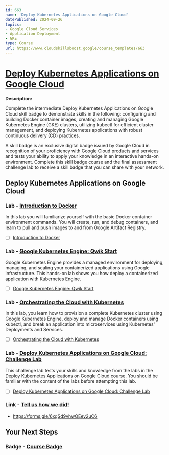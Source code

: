 ```yaml
---
id: 663
name: 'Deploy Kubernetes Applications on Google Cloud'
datePublished: 2024-09-26
topics:
- Google Cloud Services
- Application Deployment
- GKE
type: Course
url: https://www.cloudskillsboost.google/course_templates/663
---
```


# [Deploy Kubernetes Applications on Google Cloud](https://www.cloudskillsboost.google/course_templates/663)

**Description:**

Complete the intermediate Deploy Kubernetes Applications on Google Cloud skill badge to demonstrate skills in the following: configuring and building Docker container images, creating and managing Google Kubernetes Engine (GKE) clusters, utilizing kubectl for efficient cluster management, and deploying Kubernetes applications with robust continuous delivery (CD) practices.

A skill badge is an exclusive digital badge issued by Google Cloud in recognition of your proficiency with Google Cloud products and services and tests your ability to apply your knowledge in an interactive hands-on environment. Complete this skill badge course and the final assessment challenge lab to receive a skill badge that you can share with your network.

## Deploy Kubernetes Applications on Google Cloud

### Lab - [Introduction to Docker](https://www.cloudskillsboost.google/course_templates/663/labs/509965)

In this lab you will familiarize yourself with the basic Docker container environment commands.  You will create, run, and debug containers, and learn to pull and push images to and from Google Artifact Registry.

- [ ] [Introduction to Docker](../labs/Introduction-to-Docker.md)

### Lab - [Google Kubernetes Engine: Qwik Start](https://www.cloudskillsboost.google/course_templates/663/labs/509966)

Google Kubernetes Engine provides a managed environment for deploying, managing, and scaling your containerized applications using Google infrastructure.  This hands-on lab shows you how deploy a containerized application with Kubernetes Engine.

- [ ] [Google Kubernetes Engine: Qwik Start](../labs/Google-Kubernetes-Engine-Qwik-Start.md)

### Lab - [Orchestrating the Cloud with Kubernetes](https://www.cloudskillsboost.google/course_templates/663/labs/509967)

In this lab, you learn how to provision a complete Kubernetes cluster using Google Kubernetes Engine, deploy and manage Docker containers using kubectl, and break an application into microservices using Kubernetes' Deployments and Services.

- [ ] [Orchestrating the Cloud with Kubernetes](../labs/Orchestrating-the-Cloud-with-Kubernetes.md)

### Lab - [Deploy Kubernetes Applications on Google Cloud: Challenge Lab](https://www.cloudskillsboost.google/course_templates/663/labs/509968)

This challenge lab tests your skills and knowledge from the labs in the Deploy Kubernetes Applications on Google Cloud course. You should be familiar with the content of the labs before attempting this lab.

- [ ] [Deploy Kubernetes Applications on Google Cloud: Challenge Lab](../labs/Deploy-Kubernetes-Applications-on-Google-Cloud-Challenge-Lab.md)

### Link - [Tell us how we did!](https://www.cloudskillsboost.google/course_templates/663/documents/509969)

- https://forms.gle/6xqSd9vhwQEev2uC6

## Your Next Steps

### Badge - [Course Badge](https://www.cloudskillsboost.googleNone)
